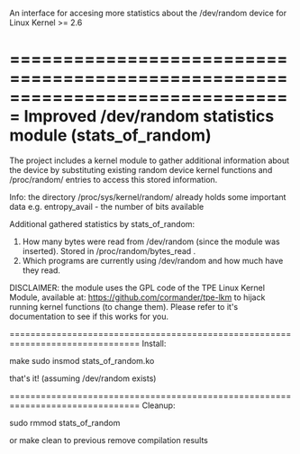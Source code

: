 An interface for accesing more statistics about the /dev/random device
for Linux Kernel >= 2.6

===============================================================================
Improved /dev/random statistics module (stats_of_random)
===============================================================================

The project includes a kernel module to gather additional 
information about the device by substituting existing random device
kernel functions and /proc/random/ entries to access this stored information.

Info: the directory /proc/sys/kernel/random/ already holds some important data
e.g. entropy_avail - the number of bits available

Additional gathered statistics by stats_of_random:

1. How many bytes were read from /dev/random (since the module was inserted).
Stored in /proc/random/bytes_read .
2. Which programs are currently using /dev/random and how much have they read.


DISCLAIMER: the module uses the GPL code of the TPE Linux Kernel Module, available at:
https://github.com/cormander/tpe-lkm to hijack running kernel functions (to change them).
Please refer to it's documentation to see if this works for you.


===============================================================================
Install:

make
sudo insmod stats_of_random.ko

that's it!
(assuming /dev/random exists)

===============================================================================
Cleanup:

sudo rmmod stats_of_random

or make clean to previous remove compilation results

